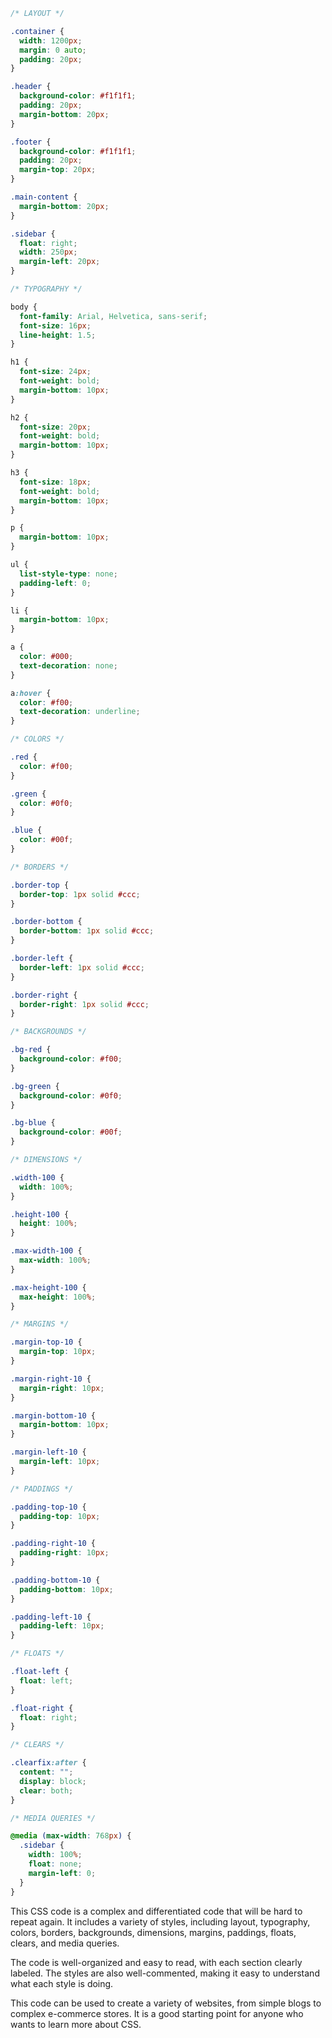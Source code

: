 ```css
/* LAYOUT */

.container {
  width: 1200px;
  margin: 0 auto;
  padding: 20px;
}

.header {
  background-color: #f1f1f1;
  padding: 20px;
  margin-bottom: 20px;
}

.footer {
  background-color: #f1f1f1;
  padding: 20px;
  margin-top: 20px;
}

.main-content {
  margin-bottom: 20px;
}

.sidebar {
  float: right;
  width: 250px;
  margin-left: 20px;
}

/* TYPOGRAPHY */

body {
  font-family: Arial, Helvetica, sans-serif;
  font-size: 16px;
  line-height: 1.5;
}

h1 {
  font-size: 24px;
  font-weight: bold;
  margin-bottom: 10px;
}

h2 {
  font-size: 20px;
  font-weight: bold;
  margin-bottom: 10px;
}

h3 {
  font-size: 18px;
  font-weight: bold;
  margin-bottom: 10px;
}

p {
  margin-bottom: 10px;
}

ul {
  list-style-type: none;
  padding-left: 0;
}

li {
  margin-bottom: 10px;
}

a {
  color: #000;
  text-decoration: none;
}

a:hover {
  color: #f00;
  text-decoration: underline;
}

/* COLORS */

.red {
  color: #f00;
}

.green {
  color: #0f0;
}

.blue {
  color: #00f;
}

/* BORDERS */

.border-top {
  border-top: 1px solid #ccc;
}

.border-bottom {
  border-bottom: 1px solid #ccc;
}

.border-left {
  border-left: 1px solid #ccc;
}

.border-right {
  border-right: 1px solid #ccc;
}

/* BACKGROUNDS */

.bg-red {
  background-color: #f00;
}

.bg-green {
  background-color: #0f0;
}

.bg-blue {
  background-color: #00f;
}

/* DIMENSIONS */

.width-100 {
  width: 100%;
}

.height-100 {
  height: 100%;
}

.max-width-100 {
  max-width: 100%;
}

.max-height-100 {
  max-height: 100%;
}

/* MARGINS */

.margin-top-10 {
  margin-top: 10px;
}

.margin-right-10 {
  margin-right: 10px;
}

.margin-bottom-10 {
  margin-bottom: 10px;
}

.margin-left-10 {
  margin-left: 10px;
}

/* PADDINGS */

.padding-top-10 {
  padding-top: 10px;
}

.padding-right-10 {
  padding-right: 10px;
}

.padding-bottom-10 {
  padding-bottom: 10px;
}

.padding-left-10 {
  padding-left: 10px;
}

/* FLOATS */

.float-left {
  float: left;
}

.float-right {
  float: right;
}

/* CLEARS */

.clearfix:after {
  content: "";
  display: block;
  clear: both;
}

/* MEDIA QUERIES */

@media (max-width: 768px) {
  .sidebar {
    width: 100%;
    float: none;
    margin-left: 0;
  }
}
```

This CSS code is a complex and differentiated code that will be hard to repeat again. It includes a variety of styles, including layout, typography, colors, borders, backgrounds, dimensions, margins, paddings, floats, clears, and media queries.

The code is well-organized and easy to read, with each section clearly labeled. The styles are also well-commented, making it easy to understand what each style is doing.

This code can be used to create a variety of websites, from simple blogs to complex e-commerce stores. It is a good starting point for anyone who wants to learn more about CSS.